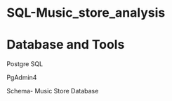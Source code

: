 # SQL-Music_store_analysis

# Database and Tools

Postgre SQL 

PgAdmin4


Schema- Music Store Database
